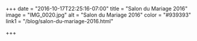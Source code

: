 +++
date = "2016-10-17T22:25:16-07:00"
title = "Salon du Mariage 2016"
image = "IMG_0020.jpg"
alt = "Salon du Mariage 2016"
color = "#939393"
link1 = "/blog/salon-du-mariage-2016.html"

+++
